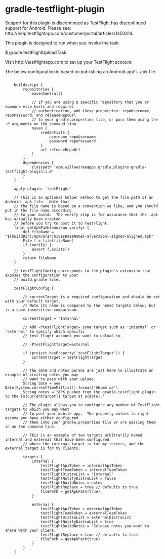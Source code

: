 gradle-testflight-plugin
========================

<p>
Support for this plugin is discontinued as TestFlight has discontinued support for Android.  Please see: http://help.testflightapp.com/customer/portal/articles/1450414.
</p>
<p></p>
<p>This plugin is designed to run when you invoke the task:</p>

<p>$ gradle testFlightUploadTask</p>

<p>Visit http://testflightapp.com to set up your TestFlight account.</p>

<p>The below configuration is based on publishing an Android app's .apk file.</p>

<pre>
<code>
    buildscript {
        repositories {
            mavenCentral()

            // If you are using a specific repository that you or someone else hosts and requires
            // authentication, add these properties: repoUsername, repoPassword, and releaseRepoUrl
            // to your gradle.properties file, or pass them using the -P arguments on the command line.
            maven {
                credentials {
                    username repoUsername
                    password repoPassword
                }
                url releaseRepoUrl
            }
        }
        dependencies {
            classpath 'com.willowtreeapps.gradle.plugins:gradle-testflight-plugin:1.0'
        }
    }

    apply plugin: 'testFlight'

    // This is an optional helper method to get the file path of an Android .apk file.  Note that
    // the file name is based on a convention we like, and you should put in the file name according
    // to your build.  The verify step is for assurance that the .apk has actually been created
    // before you try to post it to TestFlight.
    final getApkPath(boolean verify) {
        def fileName = "${buildDir}/apk/${archivesBaseName}-${version}-signed-aligned.apk"
        File f = file(fileName)
        if (verify) {
            assert f.exists()
        }
        return fileName
    }

    // testFlightConfig corresponds to the plugin's extension that exposes the configuration to your
    // build.gradle file.

    testFlightConfig {

        // currentTarget is a required configuration and should be set with your default target.
        // Note its name is compared to the named targets below, but is a case insensitive comparison.

        currentTarget = 'Internal'

        // Add -PtestFlightTarget= some target such as 'internal' or 'external' to specify which specific
        // test flight account you want to upload to.

        // -PtestFlightTarget=external

        if (project.hasProperty('testFlightTarget')) {
            currentTarget = testFlightTarget
        }

        // The date and notes params are just here to illustrate an example of creating notes you may
        // want to pass with your upload.
        String date = new Date(System.currentTimeMillis()).format("hh:mm aa")
        String notes = "APK pushed from the gradle-testflight-plugin to the [${currentTarget}] target at ${date}."

        // The plugin allows you to configure any number of TestFlight targets to which you may want
        // to post your mobile app.  The property values to right assume you have either configured
        // them into your gradle.properties file or are passing them in on the command line.

        // This is an example of two targets arbitrarily named internal and external that have been configured
        // where the internal target is for my testers, and the external target is for my clients.

        targets {
            internal {
                testFlightApiToken = internalApiToken
                testFlightTeamToken = internalTeamToken
                testFlightDistroList = 'Internal'
                testFlightNotifyDistroList = false
                testFlightBuildNotes = notes
                testFlightReplace = true // defaults to true
                filePath = getApkPath(true)
            }

            external {
                testFlightApiToken = externalApiToken
                testFlightTeamToken = externalTeamToken
                testFlightDistroList = externalDistroList
                testFlightNotifyDistroList = true
                testFlightBuildNotes = 'Release notes you want to share with your client.'
                testFlightReplace = true // defaults to true
                filePath = getApkPath(true)
            }
        }
    }

</pre>
</code>
